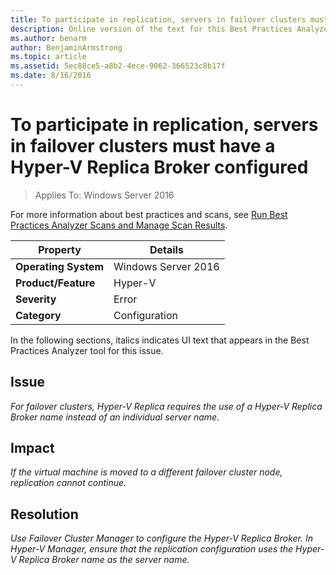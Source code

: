 ```yaml
---
title: To participate in replication, servers in failover clusters must have a Hyper-V Replica Broker configured
description: Online version of the text for this Best Practices Analyzer rule.
ms.author: benarm
author: BenjaminArmstrong
ms.topic: article
ms.assetid: 5ec88ce5-a8b2-4ece-9062-366523c8b17f
ms.date: 8/16/2016
---
```

# To participate in replication, servers in failover clusters must have a Hyper-V Replica Broker configured

>Applies To: Windows Server 2016

For more information about best practices and scans, see [Run Best Practices Analyzer Scans and Manage Scan Results](https://go.microsoft.com/fwlink/p/?LinkID=223177).

|Property|Details|
|-|-|
|**Operating System**|Windows Server 2016|
|**Product/Feature**|Hyper-V|
|**Severity**|Error|
|**Category**|Configuration|

In the following sections, italics indicates UI text that appears in the Best Practices Analyzer tool for this issue.

## Issue
*For failover clusters, Hyper-V Replica requires the use of a Hyper-V Replica Broker name instead of an individual server name.*

## Impact
*If the virtual machine is moved to a different failover cluster node, replication cannot continue.*

## Resolution
*Use Failover Cluster Manager to configure the Hyper-V Replica Broker. In Hyper-V Manager, ensure that the replication configuration uses the Hyper-V Replica Broker name as the server name.*



